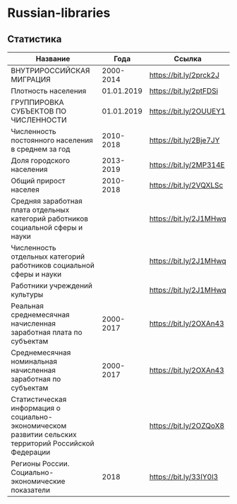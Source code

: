 # Russian-libraries


## Статистика 

Название  | Года | Ссылка
------------- | ------------- | -------------
ВНУТРИРОССИЙСКАЯ МИГРАЦИЯ  | 2000-2014  | https://bit.ly/2prck2J
Плотность населения |01.01.2019  | https://bit.ly/2ptFDSi
ГРУППИРОВКА СУБЪЕКТОВ ПО ЧИСЛЕННОСТИ |01.01.2019|https://bit.ly/2OUUEY1
Численность постоянного населения в среднем за год |2010-2018| https://bit.ly/2Bje7JY
Доля городского населения|2013-2019|https://bit.ly/2MP314E
Общий прирост населея|2010-2018|https://bit.ly/2VQXLSc
Средняя заработная плата отдельных категорий работников социальной сферы и науки||https://bit.ly/2J1MHwq
Численность отдельных категорий работников социальной сферы и науки||https://bit.ly/2J1MHwq
Работники учреждений культуры||https://bit.ly/2J1MHwq
Реальная среднемесячная начисленная заработная плата по субъектам|2000-2017|https://bit.ly/2OXAn43
Среднемесячная номинальная начисленная заработная по субъектам|2000-2017|https://bit.ly/2OXAn43
Статистическая информация о социально-экономическом развитии сельских территорий Российской Федерации||https://bit.ly/2OZQoX8
Регионы России. Социально-экономические показатели|2018|https://bit.ly/33IY0l3
